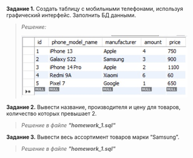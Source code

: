 **Задание 1.** Создать таблицу с мобильными телефонами, используя графический интерфейс. Заполнить БД данными.

> *Решение:*
>
>![sql_1st_homework.jpg](/sql_1st_homework.jpg)

**Задание 2.** Вывести название, производителя и цену для товаров, количество которых превышает 2.

> *Решение в файле* ***"homework_1.sql"***

**Задание 3.** Вывести весь ассортимент товаров марки “Samsung”.

> *Решение в файле* ***"homework_1.sql"***